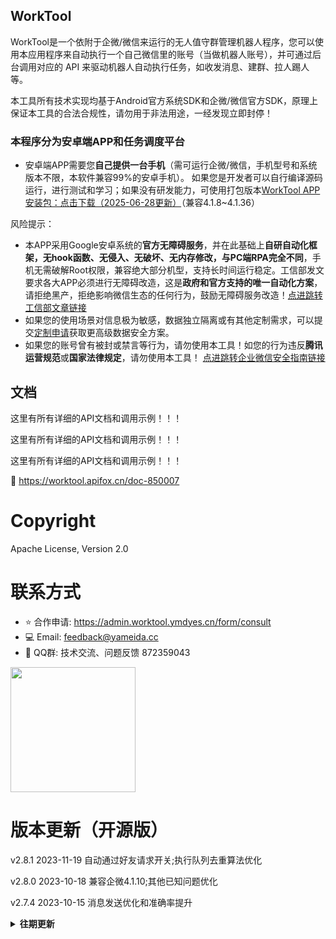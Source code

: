 ## WorkTool

WorkTool是一个依附于企微/微信来运行的无人值守群管理机器人程序，您可以使用本应用程序来自动执行一个自己微信里的账号（当做机器人账号），并可通过后台调用对应的 API 来驱动机器人自动执行任务，如收发消息、建群、拉人踢人等。

本工具所有技术实现均基于Android官方系统SDK和企微/微信官方SDK，原理上保证本工具的合法合规性，请勿用于非法用途，一经发现立即封停！

### 本程序分为安卓端APP和任务调度平台

* 安卓端APP需要您**自己提供一台手机**（需可运行企微/微信，手机型号和系统版本不限，本软件兼容99%的安卓手机）。
    如果您是开发者可以自行编译源码运行，进行测试和学习；如果没有研发能力，可使用打包版本[WorkTool APP安装包：点击下载（2025-06-28更新）](https://cdn.asrtts.cn/uploads/worktool/apk/worktool-latest.apk)（兼容4.1.8~4.1.36）

风险提示：

* 本APP采用Google安卓系统的**官方无障碍服务**，并在此基础上**自研自动化框架，无hook函数、无侵入、无破坏、无内存修改，与PC端RPA完全不同**，手机无需破解Root权限，兼容绝大部分机型，支持长时间运行稳定。工信部发文要求各大APP必须进行无障碍改造，这是**政府和官方支持的唯一自动化方案**，请拒绝黑产，拒绝影响微信生态的任何行为，鼓励无障碍服务改造！[点进跳转工信部文章链接](https://www.gov.cn/zhengce/zhengceku/2020-12/26/content_5573472.htm)
* 如果您的使用场景对信息极为敏感，数据独立隔离或有其他定制需求，可以提交[定制申请](https://admin.worktool.ymdyes.cn/form/consult)获取更高级数据安全方案。
* 如果您的账号曾有被封或禁言等行为，请勿使用本工具！如您的行为违反**腾讯运营规范**或**国家法律规定**，请勿使用本工具！
[点进跳转企业微信安全指南链接](https://open.work.weixin.qq.com/help2/pc/cat?person_id=1&is_tencent=&doc_id=14664)

## 文档

这里有所有详细的API文档和调用示例！！！

这里有所有详细的API文档和调用示例！！！

这里有所有详细的API文档和调用示例！！！

📝 https://worktool.apifox.cn/doc-850007

#  Copyright

Apache License, Version 2.0

#  联系方式
- ⭐️ 合作申请: https://admin.worktool.ymdyes.cn/form/consult
- 💻 Email: feedback@yameida.cc
- 🤗 QQ群: 技术交流、问题反馈 872359043
<img src="https://github.com/user-attachments/assets/23b58643-d2f7-4512-ac30-fd3d4b2a8940"  height="200" width="200">

# 版本更新（开源版）

v2.8.1 2023-11-19 自动通过好友请求开关;执行队列去重算法优化

v2.8.0 2023-10-18 兼容企微4.1.10;其他已知问题优化

v2.7.4 2023-10-15 消息发送优化和准确率提升

<details>
<summary><b>往期更新</b></summary>

v2.7.3 2023-10-12 发送消息优化

v2.7.2 2023-10-10 已知问题修复

v2.7.1 2023-09-11 优化兼容鸿蒙;优化获取群名;其他已知问题修复

v2.7.0 2023-08-27 兼容企微4.1.9;其他已知问题优化

v2.6.8 2023-08-12 删除联系人;其他已知问题优化

v2.6.7 2023-07-31 修复房间类型错误;其他已知问题优化

v2.6.6 2023-07-25 优化消息接收;其他已知问题优化

v2.6.5 2023-07-14 优化发送文件;其他已知问题优化

v2.6.4 2023-06-28 修复发消息功能缺陷;其他已知问题优化

v2.6.3 2023-06-26 日志文件分享

v2.6.2 2023-06-25 增加防卡顿模式;自动删除已退出群;群信息保存通讯录;消息检查优化;其他已知问题修复

v2.6.1 2023-06-13 控件检索优化;其他已知问题修复

v2.6.0 2023-05-28 anr自动处理;其他已知问题修复

v2.5.9 2023-05-12 自动通过群邀请;拉人进群发送邀请;获取群聊全称;获取群二维码;其他已知问题修复

v2.5.8 2023-04-06 优化消息一致性检查;执行异常自动重试;兼容性更新;其他已知问题修复

v2.5.7 2023-03-15 自动通过群邀请;优化消息识别;异常环境监测;其他已知问题修复

v2.5.6 2023-02-06 兼容主流模拟器;其他已知缺陷修复

v2.5.5 2023-02-02 文件发送优化;新消息增强校验;其他已知缺陷修复

v2.5.4 2023-01-28 文件发送优化;消息列表识别优化;切换企业;其他已知缺陷修复

v2.5.3 2023-01-11 群模板兼容新版;消息类型识别优化;其他已知缺陷修复

v2.5.2 2023-01-05 返回首页缺陷修复

v2.5.1 2023-01-04 优化返回首页和回复速度;支持群二维码回调;其他已知缺陷修复

v2.4.2 2022-12-14 优化at;优化通过好友请求;其他已知缺陷修复

v2.4.1 2022-12-9 集成悬浮窗启停功能;房间检索优化;界面更新;其他已知缺陷修复

v2.4.0 2022-11-23 修改用户备注;添加待办;重要宕机缺陷修复

v2.3.3 2022-10-28 解散群;改群模板;其他已知问题优化

v2.3.1 2022-10-25 优化推送文件;特殊符号兼容;交互提示;其他已知问题修复

v2.3.0 2022-10-17 支持at多人;支持推送任意文件;支持群备注修改;交互提示优化;其他已知问题修复

v2.2.6 2022-09-16 优化搜索

v2.2.5 2022-09-15 主动加好友可改附言;移除[自动回复]前缀;群内回复@提醒;搜索更加精准;学校类企业兼容

v2.2.3 2022-08-26 兼容主动添加好友;文本匹配优化;其他已知问题优化

v2.2.1 2022-08-25 多控件类型兼容;兼容多版本系统;其他已知问题修复

v2.1.2 2022-08-18 多控件类型兼容;兼容多版本系统

v2.1 2022-08-17 真@提醒;获取未读消息优化;其他已知问题修复

v2.0 2022-08-11 全面兼容企业微信最新版本(4.0.12)和政务微信;控件搜索优化;已知问题修复

v1.3 2022-08-02 被动添加好友优化

v1.2 2022-07-11 内部群已读数过滤;避免群名重复创建;可回调获取群二维码;其他稳定性优化

v1.1 2022-06-20 大幅度提高系统稳定性和响应速度

v1.0 2022-05-27 首次可用版本更新
</details>


